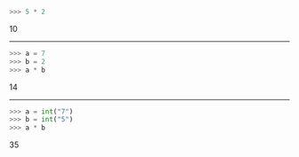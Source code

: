 ```python
>>> 5 * 2
```
10

---

```python
>>> a = 7
>>> b = 2
>>> a * b
```
14

---

```python
>>> a = int("7")
>>> b = int("5")
>>> a * b
```
35
